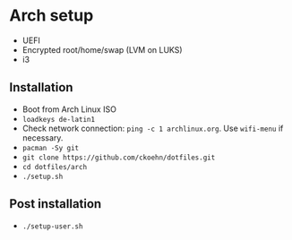 # Arch setup
* UEFI
* Encrypted root/home/swap (LVM on LUKS)
* i3

## Installation
* Boot from Arch Linux ISO
* `loadkeys de-latin1`
* Check network connection: `ping -c 1 archlinux.org`. Use `wifi-menu` if necessary.
* `pacman -Sy git`
* `git clone https://github.com/ckoehn/dotfiles.git`
* `cd dotfiles/arch`
* `./setup.sh`

## Post installation
* `./setup-user.sh`
